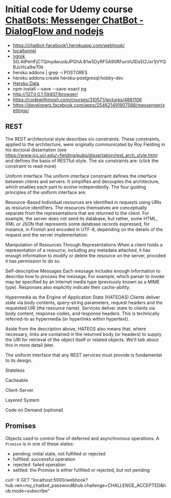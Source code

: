 # Initial code for Udemy course [ChatBots: Messenger ChatBot - DialogFlow and nodejs](https://www.udemy.com/chatbots/?couponCode=GITHUB)


* https://chatbot-facebook1.herokuapp.com/webhook/
* [localtunnel](https://localtunnel.github.io/www/)
* [ngrok](https://ngrok.com/)
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
* heroku addons | grep -i POSTGRES
* heroku addons:create heroku-postgresql:hobby-dev
* [Heroku Data](https://data.heroku.com/)
* npm install --save --save-exact pg
* http://127.0.0.1:59407/browser/
* https://codewithmosh.com/courses/310571/lectures/4881106
* https://developers.facebook.com/apps/254621491907588/messenger/settings/

## REST
The REST architectural style describes six constraints. These constraints, applied to the architecture, were originally communicated by Roy Fielding in his doctoral dissertation (see https://www.ics.uci.edu/~fielding/pubs/dissertation/rest_arch_style.htm) and defines the basis of RESTful-style.
The six constraints are: (click the constraint to read more)

Uniform Interface
The uniform interface constraint defines the interface between clients and servers. It simplifies and decouples the architecture, which enables each part to evolve independently. The four guiding principles of the uniform interface are:

Resource-Based
Individual resources are identified in requests using URIs as resource identifiers. The resources themselves are conceptually separate from the representations that are returned to the client. For example, the server does not send its database, but rather, some HTML, XML or JSON that represents some database records expressed, for instance, in Finnish and encoded in UTF-8, depending on the details of the request and the server implementation.

Manipulation of Resources Through Representations
When a client holds a representation of a resource, including any metadata attached, it has enough information to modify or delete the resource on the server, provided it has permission to do so.

Self-descriptive Messages
Each message includes enough information to describe how to process the message. For example, which parser to invoke may be specified by an Internet media type (previously known as a MIME type). Responses also explicitly indicate their cache-ability.

Hypermedia as the Engine of Application State (HATEOAS)
Clients deliver state via body contents, query-string parameters, request headers and the requested URI (the resource name). Services deliver state to clients via body content, response codes, and response headers. This is technically referred-to as hypermedia (or hyperlinks within hypertext).

Aside from the description above, HATEOS also means that, where necessary, links are contained in the returned body (or headers) to supply the URI for retrieval of the object itself or related objects. We'll talk about this in more detail later.

The uniform interface that any REST services must provide is fundamental to its design.

Stateless

Cacheable

Client-Server

Layered System

Code on Demand (optional)

## Promises
Objects used to control flow of deferred and asynchronous operations.
A `Promise` is in one of these states:
* pending: initial state, not fulfilled or rejected
* fulfilled: successful operation
* rejected: failed operation
* settled: the Promise is either fulfilled or rejected, but not pending


curl -X GET "localhost:5000/webhook?hub.ven=my_chatbot_password&hub.challenge=CHALLENGE_ACCEPTED&hub.mode=subscribe"
